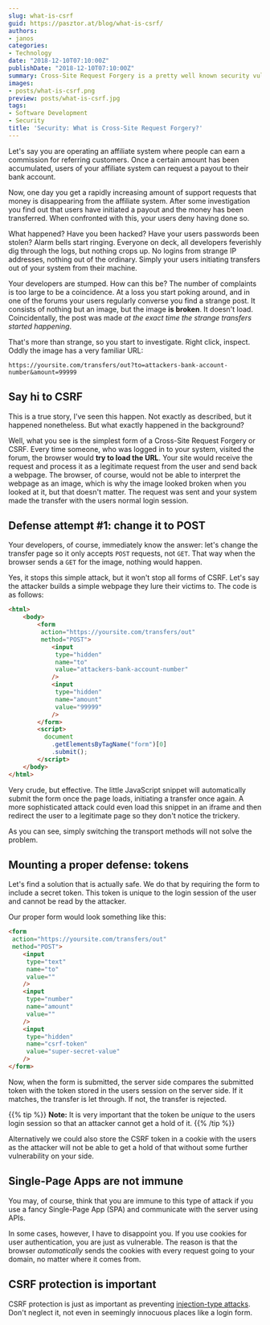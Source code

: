```yaml
---
slug: what-is-csrf
guid: https://pasztor.at/blog/what-is-csrf/
authors:
- janos
categories:
- Technology
date: "2018-12-10T07:10:00Z"
publishDate: "2018-12-10T07:10:00Z"
summary: Cross-Site Request Forgery is a pretty well known security vulnerability, yet many developers still fail to secure their applications. Let's discuss this!
images:
- posts/what-is-csrf.png
preview: posts/what-is-csrf.jpg
tags:
- Software Development
- Security
title: 'Security: What is Cross-Site Request Forgery?'
---
```


Let's say you are operating an affiliate system where people can earn a commission for referring customers.
Once a certain amount has been accumulated, users of your affiliate system can request a payout to their bank account.

Now, one day you get a rapidly increasing amount of support requests that money is disappearing from the affiliate
system. After some investigation you find out that users have initiated a payout and the money has been transferred.
When confronted with this, your users deny having done so.

What happened? Have you been hacked? Have your users passwords been stolen? Alarm bells start ringing. Everyone on deck,
all developers feverishly dig through the logs, but nothing crops up. No logins from strange IP addresses, nothing out
of the ordinary. Simply your users initiating transfers out of your system from their machine.

Your developers are stumped. How can this be? The number of complaints is too large to be a coincidence. At a loss
you start poking around, and in one of the forums your users regularly converse you find a strange post. It consists
of nothing but an image, but the image **is broken**. It doesn't load. Coincidentally, the post was made *at the exact
time the strange transfers started happening*.

That's more than strange, so you start to investigate. Right click, inspect. Oddly the image has a very familiar URL:

```
https://yoursite.com/transfers/out?to=attackers-bank-account-number&amount=99999
```

## Say hi to CSRF

This is a true story, I've seen this happen. Not exactly as described, but it happened nonetheless. But what exactly
happened in the background?

Well, what you see is the simplest form of a Cross-Site Request Forgery or CSRF. Every time someone, who was logged
in to your system, visited the forum, the browser would **try to load the URL**. Your site would receive the request
and process it as a legitimate request from the user and send back a webpage. The browser, of course, would not be
able to interpret the webpage as an image, which is why the image looked broken when you looked at it, but that doesn't
matter. The request was sent and your system made the transfer with the users normal login session.

## Defense attempt #1: change it to POST

Your developers, of course, immediately know the answer: let's change the transfer page so it only accepts `POST`
requests, not `GET`. That way when the browser sends a `GET` for the image, nothing would happen.

Yes, it stops this simple attack, but it won't stop all forms of CSRF. Let's say the attacker builds a simple webpage
they lure their victims to. The code is as follows:

```html
<html>
    <body>
        <form
         action="https://yoursite.com/transfers/out"
         method="POST">
            <input
             type="hidden"
             name="to"
             value="attackers-bank-account-number"
            />
            <input
             type="hidden"
             name="amount"
             value="99999"
            />
        </form>
        <script>
          document
            .getElementsByTagName("form")[0]
            .submit();
        </script>
    </body>
</html>
``` 

Very crude, but effective. The little JavaScript snippet will automatically submit the form once the page loads,
initiating a transfer once again. A more sophisticated attack could even load this snippet in an iframe and then
redirect the user to a legitimate page so they don't notice the trickery.

As you can see, simply switching the transport methods will not solve the problem.

## Mounting a proper defense: tokens

Let's find a solution that is actually safe. We do that by requiring the form to include a secret token. This token
is unique to the login session of the user and cannot be read by the attacker.

Our proper form would look something like this:

```html
<form
 action="https://yoursite.com/transfers/out"
 method="POST">
    <input
     type="text"
     name="to"
     value=""
    />
    <input
     type="number"
     name="amount"
     value=""
    />
    <input
     type="hidden"
     name="csrf-token"
     value="super-secret-value"
    />
</form>
```

Now, when the form is submitted, the server side compares the submitted token with the token stored in the users
session on the server side. If it matches, the transfer is let through. If not, the transfer is rejected.

{{% tip %}}
**Note:** It is very important that the token be *unique* to the users login session so that an attacker cannot get a hold of it.
{{% /tip %}}

Alternatively we could also store the CSRF token in a cookie with the users as the attacker will not be able to get
a hold of that without some further vulnerability on your side.

## Single-Page Apps are not immune

You may, of course, think that you are immune to this type of attack if you use a fancy Single-Page App (SPA) and
communicate with the server using APIs.

In some cases, however, I have to disappoint you. If you use cookies for user authentication, you are just as 
vulnerable. The reason is that the browser *automatically* sends the cookies with every request going to your
domain, no matter where it comes from.

## CSRF protection is important

CSRF protection is just as important as preventing [injection-type attacks](/blog/injection-type-vulnerabilities).
Don't neglect it, not even in seemingly innocuous places like a login form.
